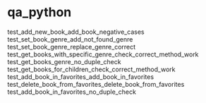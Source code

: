 # qa_python
test_add_new_book_add_book_negative_cases
test_set_book_genre_add_not_found_genre
test_set_book_genre_replace_genre_correct
test_get_books_with_specific_genre_check_correct_method_work
test_get_books_genre_no_duple_check
test_get_books_for_children_check_correct_method_work
test_add_book_in_favorites_add_book_in_favorites
test_delete_book_from_favorites_delete_book_from_favorites
test_add_book_in_favorites_no_duple_check